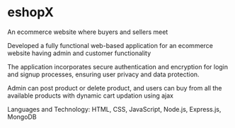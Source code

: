 # eshopX
An ecommerce website where buyers and sellers meet

Developed a fully functional web-based application for an ecommerce website having admin and customer
functionality

The application incorporates secure authentication and encryption for login and signup processes, ensuring user
privacy and data protection.

Admin can post product or delete product, and users can buy from all the available products with dynamic cart
updation using ajax

Languages and Technology: HTML, CSS, JavaScript, Node.js, Express.js, MongoDB
